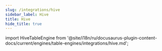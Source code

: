 ```yaml
---
slug: /integrations/hive
sidebar_label: Hive
title: Hive
hide_title: true
---
```


import HiveTableEngine from '@site/i18n/ru/docusaurus-plugin-content-docs/current/engines/table-engines/integrations/hive.md';

<HiveTableEngine/>

